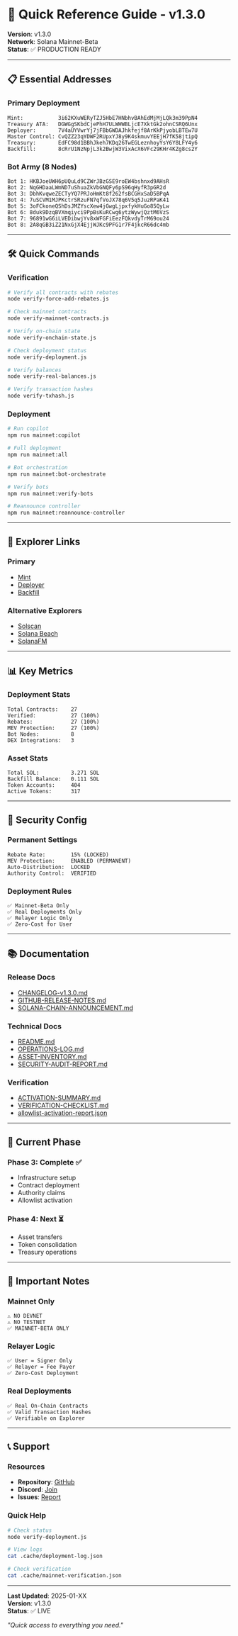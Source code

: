 # 🚀 Quick Reference Guide - v1.3.0

**Version**: v1.3.0  
**Network**: Solana Mainnet-Beta  
**Status**: ✅ PRODUCTION READY

---

## 📋 Essential Addresses

### Primary Deployment
```
Mint:           3i62KXuWERyTZJ5HbE7HNbhvBAhEdMjMjLQk3m39PpN4
Treasury ATA:   DGWGgSKbdCjePhH7ULWHWBLjcE7XktGk2ohnCSRQ6Unx
Deployer:       7V4aUYVwrYj7jFBbGWDAJhkfejf8ArKkPjyobLBTEw7U
Master Control: CvQZZ23qYDWF2RUpxYJ8y9K4skmuvYEEjH7fK58jtipQ
Treasury:       EdFC98d1BBhJkeh7KDq26TwEGLeznhoyYsY6Y8LFY4y6
Backfill:       8cRrU1NzNpjL3k2BwjW3VixAcX6VFc29KHr4KZg8cs2Y
```

### Bot Army (8 Nodes)
```
Bot 1: HKBJoeUWH6pUQuLd9CZWrJBzGSE9roEW4bshnxd9AHsR
Bot 2: NqGHDaaLWmND7uShuaZkVbGNQFy6pS96qHyfR3pGR2d
Bot 3: DbhKvqweZECTyYQ7PRJoHmKt8f262fsBCGHxSaD5BPqA
Bot 4: 7uSCVM1MJPKctrSRzuFN7qfVoJX78q6V5q5JuzRPaK41
Bot 5: 3oFCkoneQShDsJMZYscXew4jGwgLjpxfykHuGo85QyLw
Bot 6: 8duk9DzqBVXmqiyci9PpBsKuRCwg6ytzWywjQztM6VzS
Bot 7: 96891wG6iLVEDibwjYv8xWFGFiEezFQkvdyTrM69ou24
Bot 8: 2A8qGB3iZ21NxGjX4EjjWJKc9PFG1r7F4jkcR66dc4mb
```

---

## 🛠️ Quick Commands

### Verification
```bash
# Verify all contracts with rebates
node verify-force-add-rebates.js

# Check mainnet contracts
node verify-mainnet-contracts.js

# Verify on-chain state
node verify-onchain-state.js

# Check deployment status
node verify-deployment.js

# Verify balances
node verify-real-balances.js

# Verify transaction hashes
node verify-txhash.js
```

### Deployment
```bash
# Run copilot
npm run mainnet:copilot

# Full deployment
npm run mainnet:all

# Bot orchestration
npm run mainnet:bot-orchestrate

# Verify bots
npm run mainnet:verify-bots

# Reannounce controller
npm run mainnet:reannounce-controller
```

---

## 🔗 Explorer Links

### Primary
- [Mint](https://explorer.solana.com/address/3i62KXuWERyTZJ5HbE7HNbhvBAhEdMjMjLQk3m39PpN4)
- [Deployer](https://explorer.solana.com/address/7V4aUYVwrYj7jFBbGWDAJhkfejf8ArKkPjyobLBTEw7U)
- [Backfill](https://explorer.solana.com/address/8cRrU1NzNpjL3k2BwjW3VixAcX6VFc29KHr4KZg8cs2Y)

### Alternative Explorers
- [Solscan](https://solscan.io)
- [Solana Beach](https://solanabeach.io)
- [SolanaFM](https://solana.fm)

---

## 📊 Key Metrics

### Deployment Stats
```
Total Contracts:    27
Verified:           27 (100%)
Rebates:            27 (100%)
MEV Protection:     27 (100%)
Bot Nodes:          8
DEX Integrations:   3
```

### Asset Stats
```
Total SOL:          3.271 SOL
Backfill Balance:   0.111 SOL
Token Accounts:     404
Active Tokens:      317
```

---

## 🔐 Security Config

### Permanent Settings
```
Rebate Rate:        15% (LOCKED)
MEV Protection:     ENABLED (PERMANENT)
Auto-Distribution:  LOCKED
Authority Control:  VERIFIED
```

### Deployment Rules
```
✅ Mainnet-Beta Only
✅ Real Deployments Only
✅ Relayer Logic Only
✅ Zero-Cost for User
```

---

## 📚 Documentation

### Release Docs
- [CHANGELOG-v1.3.0.md](./CHANGELOG-v1.3.0.md)
- [GITHUB-RELEASE-NOTES.md](./GITHUB-RELEASE-NOTES.md)
- [SOLANA-CHAIN-ANNOUNCEMENT.md](./SOLANA-CHAIN-ANNOUNCEMENT.md)

### Technical Docs
- [README.md](./README.md)
- [OPERATIONS-LOG.md](./OPERATIONS-LOG.md)
- [ASSET-INVENTORY.md](./ASSET-INVENTORY.md)
- [SECURITY-AUDIT-REPORT.md](./SECURITY-AUDIT-REPORT.md)

### Verification
- [ACTIVATION-SUMMARY.md](./ACTIVATION-SUMMARY.md)
- [VERIFICATION-CHECKLIST.md](./VERIFICATION-CHECKLIST.md)
- [allowlist-activation-report.json](./.cache/allowlist-activation-report.json)

---

## 🎯 Current Phase

### Phase 3: Complete ✅
- Infrastructure setup
- Contract deployment
- Authority claims
- Allowlist activation

### Phase 4: Next ⏳
- Asset transfers
- Token consolidation
- Treasury operations

---

## 🚨 Important Notes

### Mainnet Only
```
⚠️ NO DEVNET
⚠️ NO TESTNET
✅ MAINNET-BETA ONLY
```

### Relayer Logic
```
✅ User = Signer Only
✅ Relayer = Fee Payer
✅ Zero-Cost Deployment
```

### Real Deployments
```
✅ Real On-Chain Contracts
✅ Valid Transaction Hashes
✅ Verifiable on Explorer
```

---

## 📞 Support

### Resources
- **Repository**: [GitHub](https://github.com/imfromfuture3000-Android/Omega-prime-deployer)
- **Discord**: [Join](https://discord.gg/8Hzbrnkr7E)
- **Issues**: [Report](https://github.com/imfromfuture3000-Android/Omega-prime-deployer/issues)

### Quick Help
```bash
# Check status
node verify-deployment.js

# View logs
cat .cache/deployment-log.json

# Check verification
cat .cache/mainnet-verification.json
```

---

**Last Updated**: 2025-01-XX  
**Version**: v1.3.0  
**Status**: ✅ LIVE

*"Quick access to everything you need."*
